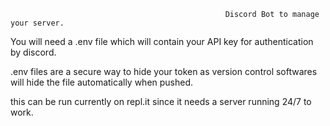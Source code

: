                                                     Discord Bot to manage your server.
You will need a .env file which will contain your API key for authentication by discord.

.env files are a secure way to hide your token as version control softwares will hide the file automatically when pushed.

this can be run currently on repl.it since it needs a server running 24/7 to work.
